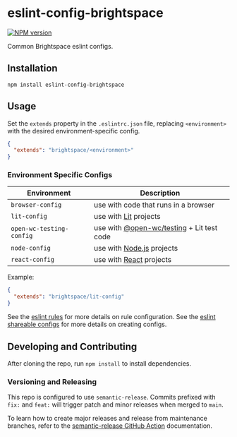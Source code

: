 # eslint-config-brightspace

[![NPM version](https://img.shields.io/npm/v/eslint-config-brightspace.svg)](https://npmjs.org/package/eslint-config-brightspace-url)

Common Brightspace eslint configs.

## Installation

```shell
npm install eslint-config-brightspace
```

## Usage

Set the `extends` property in the `.eslintrc.json` file, replacing `<environment>` with the desired environment-specific config.

```json
{
  "extends": "brightspace/<environment>"
}
```

### Environment Specific Configs

| Environment | Description |
|--|--|
| `browser-config` | use with code that runs in a browser |
| `lit-config` | use with [Lit](https://lit.dev/) projects |
| `open-wc-testing-config` | use with [@open-wc/testing](https://open-wc.org/testing) + Lit test code |
| `node-config` | use with [Node.js](https://nodejs.org) projects |
| `react-config` | use with [React](https://react.dev/) projects |

Example:

```json
{
  "extends": "brightspace/lit-config"
}
```

See the [eslint rules](https://eslint.org/docs/latest/rules/) for more details on rule configuration.  See the [eslint shareable configs](https://eslint.org/docs/latest/extend/shareable-configs.html) for more details on creating configs.

## Developing and Contributing

After cloning the repo, run `npm install` to install dependencies.

### Versioning and Releasing

This repo is configured to use `semantic-release`. Commits prefixed with `fix:` and `feat:` will trigger patch and minor releases when merged to `main`.

To learn how to create major releases and release from maintenance branches, refer to the [semantic-release GitHub Action](https://github.com/BrightspaceUI/actions/tree/main/semantic-release) documentation.
